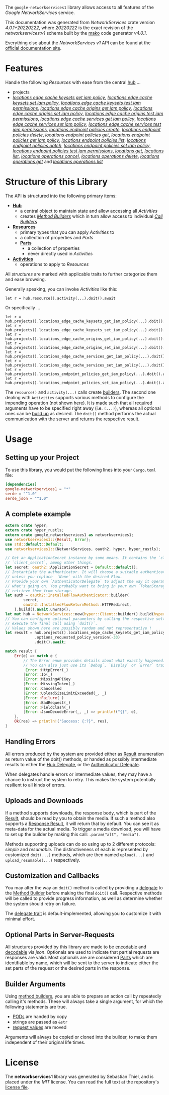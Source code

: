 <!---
DO NOT EDIT !
This file was generated automatically from 'src/generator/templates/api/README.md.mako'
DO NOT EDIT !
-->
The `google-networkservices1` library allows access to all features of the *Google NetworkServices* service.

This documentation was generated from *NetworkServices* crate version *4.0.1+20220222*, where *20220222* is the exact revision of the *networkservices:v1* schema built by the [mako](http://www.makotemplates.org/) code generator *v4.0.1*.

Everything else about the *NetworkServices* *v1* API can be found at the
[official documentation site](https://cloud.google.com/networking).
# Features

Handle the following *Resources* with ease from the central [hub](https://docs.rs/google-networkservices1/4.0.1+20220222/google_networkservices1/NetworkServices) ... 

* projects
 * [*locations edge cache keysets get iam policy*](https://docs.rs/google-networkservices1/4.0.1+20220222/google_networkservices1/api::ProjectLocationEdgeCacheKeysetGetIamPolicyCall), [*locations edge cache keysets set iam policy*](https://docs.rs/google-networkservices1/4.0.1+20220222/google_networkservices1/api::ProjectLocationEdgeCacheKeysetSetIamPolicyCall), [*locations edge cache keysets test iam permissions*](https://docs.rs/google-networkservices1/4.0.1+20220222/google_networkservices1/api::ProjectLocationEdgeCacheKeysetTestIamPermissionCall), [*locations edge cache origins get iam policy*](https://docs.rs/google-networkservices1/4.0.1+20220222/google_networkservices1/api::ProjectLocationEdgeCacheOriginGetIamPolicyCall), [*locations edge cache origins set iam policy*](https://docs.rs/google-networkservices1/4.0.1+20220222/google_networkservices1/api::ProjectLocationEdgeCacheOriginSetIamPolicyCall), [*locations edge cache origins test iam permissions*](https://docs.rs/google-networkservices1/4.0.1+20220222/google_networkservices1/api::ProjectLocationEdgeCacheOriginTestIamPermissionCall), [*locations edge cache services get iam policy*](https://docs.rs/google-networkservices1/4.0.1+20220222/google_networkservices1/api::ProjectLocationEdgeCacheServiceGetIamPolicyCall), [*locations edge cache services set iam policy*](https://docs.rs/google-networkservices1/4.0.1+20220222/google_networkservices1/api::ProjectLocationEdgeCacheServiceSetIamPolicyCall), [*locations edge cache services test iam permissions*](https://docs.rs/google-networkservices1/4.0.1+20220222/google_networkservices1/api::ProjectLocationEdgeCacheServiceTestIamPermissionCall), [*locations endpoint policies create*](https://docs.rs/google-networkservices1/4.0.1+20220222/google_networkservices1/api::ProjectLocationEndpointPolicyCreateCall), [*locations endpoint policies delete*](https://docs.rs/google-networkservices1/4.0.1+20220222/google_networkservices1/api::ProjectLocationEndpointPolicyDeleteCall), [*locations endpoint policies get*](https://docs.rs/google-networkservices1/4.0.1+20220222/google_networkservices1/api::ProjectLocationEndpointPolicyGetCall), [*locations endpoint policies get iam policy*](https://docs.rs/google-networkservices1/4.0.1+20220222/google_networkservices1/api::ProjectLocationEndpointPolicyGetIamPolicyCall), [*locations endpoint policies list*](https://docs.rs/google-networkservices1/4.0.1+20220222/google_networkservices1/api::ProjectLocationEndpointPolicyListCall), [*locations endpoint policies patch*](https://docs.rs/google-networkservices1/4.0.1+20220222/google_networkservices1/api::ProjectLocationEndpointPolicyPatchCall), [*locations endpoint policies set iam policy*](https://docs.rs/google-networkservices1/4.0.1+20220222/google_networkservices1/api::ProjectLocationEndpointPolicySetIamPolicyCall), [*locations endpoint policies test iam permissions*](https://docs.rs/google-networkservices1/4.0.1+20220222/google_networkservices1/api::ProjectLocationEndpointPolicyTestIamPermissionCall), [*locations get*](https://docs.rs/google-networkservices1/4.0.1+20220222/google_networkservices1/api::ProjectLocationGetCall), [*locations list*](https://docs.rs/google-networkservices1/4.0.1+20220222/google_networkservices1/api::ProjectLocationListCall), [*locations operations cancel*](https://docs.rs/google-networkservices1/4.0.1+20220222/google_networkservices1/api::ProjectLocationOperationCancelCall), [*locations operations delete*](https://docs.rs/google-networkservices1/4.0.1+20220222/google_networkservices1/api::ProjectLocationOperationDeleteCall), [*locations operations get*](https://docs.rs/google-networkservices1/4.0.1+20220222/google_networkservices1/api::ProjectLocationOperationGetCall) and [*locations operations list*](https://docs.rs/google-networkservices1/4.0.1+20220222/google_networkservices1/api::ProjectLocationOperationListCall)




# Structure of this Library

The API is structured into the following primary items:

* **[Hub](https://docs.rs/google-networkservices1/4.0.1+20220222/google_networkservices1/NetworkServices)**
    * a central object to maintain state and allow accessing all *Activities*
    * creates [*Method Builders*](https://docs.rs/google-networkservices1/4.0.1+20220222/google_networkservices1/client::MethodsBuilder) which in turn
      allow access to individual [*Call Builders*](https://docs.rs/google-networkservices1/4.0.1+20220222/google_networkservices1/client::CallBuilder)
* **[Resources](https://docs.rs/google-networkservices1/4.0.1+20220222/google_networkservices1/client::Resource)**
    * primary types that you can apply *Activities* to
    * a collection of properties and *Parts*
    * **[Parts](https://docs.rs/google-networkservices1/4.0.1+20220222/google_networkservices1/client::Part)**
        * a collection of properties
        * never directly used in *Activities*
* **[Activities](https://docs.rs/google-networkservices1/4.0.1+20220222/google_networkservices1/client::CallBuilder)**
    * operations to apply to *Resources*

All *structures* are marked with applicable traits to further categorize them and ease browsing.

Generally speaking, you can invoke *Activities* like this:

```Rust,ignore
let r = hub.resource().activity(...).doit().await
```

Or specifically ...

```ignore
let r = hub.projects().locations_edge_cache_keysets_get_iam_policy(...).doit().await
let r = hub.projects().locations_edge_cache_keysets_set_iam_policy(...).doit().await
let r = hub.projects().locations_edge_cache_origins_get_iam_policy(...).doit().await
let r = hub.projects().locations_edge_cache_origins_set_iam_policy(...).doit().await
let r = hub.projects().locations_edge_cache_services_get_iam_policy(...).doit().await
let r = hub.projects().locations_edge_cache_services_set_iam_policy(...).doit().await
let r = hub.projects().locations_endpoint_policies_get_iam_policy(...).doit().await
let r = hub.projects().locations_endpoint_policies_set_iam_policy(...).doit().await
```

The `resource()` and `activity(...)` calls create [builders][builder-pattern]. The second one dealing with `Activities` 
supports various methods to configure the impending operation (not shown here). It is made such that all required arguments have to be 
specified right away (i.e. `(...)`), whereas all optional ones can be [build up][builder-pattern] as desired.
The `doit()` method performs the actual communication with the server and returns the respective result.

# Usage

## Setting up your Project

To use this library, you would put the following lines into your `Cargo.toml` file:

```toml
[dependencies]
google-networkservices1 = "*"
serde = "^1.0"
serde_json = "^1.0"
```

## A complete example

```Rust
extern crate hyper;
extern crate hyper_rustls;
extern crate google_networkservices1 as networkservices1;
use networkservices1::{Result, Error};
use std::default::Default;
use networkservices1::{NetworkServices, oauth2, hyper, hyper_rustls};

// Get an ApplicationSecret instance by some means. It contains the `client_id` and 
// `client_secret`, among other things.
let secret: oauth2::ApplicationSecret = Default::default();
// Instantiate the authenticator. It will choose a suitable authentication flow for you, 
// unless you replace  `None` with the desired Flow.
// Provide your own `AuthenticatorDelegate` to adjust the way it operates and get feedback about 
// what's going on. You probably want to bring in your own `TokenStorage` to persist tokens and
// retrieve them from storage.
let auth = oauth2::InstalledFlowAuthenticator::builder(
        secret,
        oauth2::InstalledFlowReturnMethod::HTTPRedirect,
    ).build().await.unwrap();
let mut hub = NetworkServices::new(hyper::Client::builder().build(hyper_rustls::HttpsConnectorBuilder::new().with_native_roots().https_or_http().enable_http1().enable_http2().build()), auth);
// You can configure optional parameters by calling the respective setters at will, and
// execute the final call using `doit()`.
// Values shown here are possibly random and not representative !
let result = hub.projects().locations_edge_cache_keysets_get_iam_policy("resource")
             .options_requested_policy_version(-33)
             .doit().await;

match result {
    Err(e) => match e {
        // The Error enum provides details about what exactly happened.
        // You can also just use its `Debug`, `Display` or `Error` traits
         Error::HttpError(_)
        |Error::Io(_)
        |Error::MissingAPIKey
        |Error::MissingToken(_)
        |Error::Cancelled
        |Error::UploadSizeLimitExceeded(_, _)
        |Error::Failure(_)
        |Error::BadRequest(_)
        |Error::FieldClash(_)
        |Error::JsonDecodeError(_, _) => println!("{}", e),
    },
    Ok(res) => println!("Success: {:?}", res),
}

```
## Handling Errors

All errors produced by the system are provided either as [Result](https://docs.rs/google-networkservices1/4.0.1+20220222/google_networkservices1/client::Result) enumeration as return value of
the doit() methods, or handed as possibly intermediate results to either the 
[Hub Delegate](https://docs.rs/google-networkservices1/4.0.1+20220222/google_networkservices1/client::Delegate), or the [Authenticator Delegate](https://docs.rs/yup-oauth2/*/yup_oauth2/trait.AuthenticatorDelegate.html).

When delegates handle errors or intermediate values, they may have a chance to instruct the system to retry. This 
makes the system potentially resilient to all kinds of errors.

## Uploads and Downloads
If a method supports downloads, the response body, which is part of the [Result](https://docs.rs/google-networkservices1/4.0.1+20220222/google_networkservices1/client::Result), should be
read by you to obtain the media.
If such a method also supports a [Response Result](https://docs.rs/google-networkservices1/4.0.1+20220222/google_networkservices1/client::ResponseResult), it will return that by default.
You can see it as meta-data for the actual media. To trigger a media download, you will have to set up the builder by making
this call: `.param("alt", "media")`.

Methods supporting uploads can do so using up to 2 different protocols: 
*simple* and *resumable*. The distinctiveness of each is represented by customized 
`doit(...)` methods, which are then named `upload(...)` and `upload_resumable(...)` respectively.

## Customization and Callbacks

You may alter the way an `doit()` method is called by providing a [delegate](https://docs.rs/google-networkservices1/4.0.1+20220222/google_networkservices1/client::Delegate) to the 
[Method Builder](https://docs.rs/google-networkservices1/4.0.1+20220222/google_networkservices1/client::CallBuilder) before making the final `doit()` call. 
Respective methods will be called to provide progress information, as well as determine whether the system should 
retry on failure.

The [delegate trait](https://docs.rs/google-networkservices1/4.0.1+20220222/google_networkservices1/client::Delegate) is default-implemented, allowing you to customize it with minimal effort.

## Optional Parts in Server-Requests

All structures provided by this library are made to be [encodable](https://docs.rs/google-networkservices1/4.0.1+20220222/google_networkservices1/client::RequestValue) and 
[decodable](https://docs.rs/google-networkservices1/4.0.1+20220222/google_networkservices1/client::ResponseResult) via *json*. Optionals are used to indicate that partial requests are responses 
are valid.
Most optionals are are considered [Parts](https://docs.rs/google-networkservices1/4.0.1+20220222/google_networkservices1/client::Part) which are identifiable by name, which will be sent to 
the server to indicate either the set parts of the request or the desired parts in the response.

## Builder Arguments

Using [method builders](https://docs.rs/google-networkservices1/4.0.1+20220222/google_networkservices1/client::CallBuilder), you are able to prepare an action call by repeatedly calling it's methods.
These will always take a single argument, for which the following statements are true.

* [PODs][wiki-pod] are handed by copy
* strings are passed as `&str`
* [request values](https://docs.rs/google-networkservices1/4.0.1+20220222/google_networkservices1/client::RequestValue) are moved

Arguments will always be copied or cloned into the builder, to make them independent of their original life times.

[wiki-pod]: http://en.wikipedia.org/wiki/Plain_old_data_structure
[builder-pattern]: http://en.wikipedia.org/wiki/Builder_pattern
[google-go-api]: https://github.com/google/google-api-go-client

# License
The **networkservices1** library was generated by Sebastian Thiel, and is placed 
under the *MIT* license.
You can read the full text at the repository's [license file][repo-license].

[repo-license]: https://github.com/Byron/google-apis-rsblob/main/LICENSE.md

